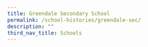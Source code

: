 ```yaml
---
title: Greendale Secondary School
permalink: /school-histories/greendale-sec/
description: ""
third_nav_title: Schools
---
```


